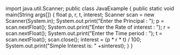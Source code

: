 import java.util.Scanner;
public class JavaExample
{
    public static void main(String args[]) 
    {
        float p, r, t, interest;
        Scanner scan = new Scanner(System.in);
        System.out.print("Enter the Principal : ");
        p = scan.nextFloat();
        System.out.print("Enter the Rate of interest : ");
        r = scan.nextFloat();
        System.out.print("Enter the Time period : ");
        t = scan.nextFloat();
        scan.close();
        interest = (p * r * t) / 100;
        System.out.print("Simple Interest is: " +sinterest);
    }
}
